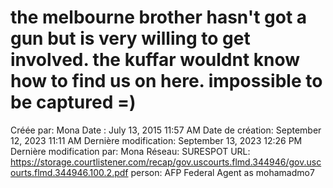 # the melbourne brother hasn't got a gun but is very willing to get involved. the kuffar wouldnt know how to find us on here. impossible to be captured =)

Créée par: Mona
Date : July 13, 2015 11:57 AM
Date de création: September 12, 2023 11:11 AM
Dernière modification: September 13, 2023 12:26 PM
Dernière modification par: Mona
Réseau: SURESPOT
URL: https://storage.courtlistener.com/recap/gov.uscourts.flmd.344946/gov.uscourts.flmd.344946.100.2.pdf
person: AFP Federal Agent as mohamadmo7